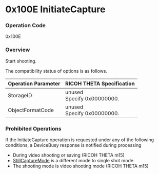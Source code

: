 # 0x100E InitiateCapture

### Operation Code

0x100E

### Overview

Start shooting.

The compatibility status of options is as follows.

| Operation Parameter | RICOH THETA Specification |
|:--|:--|
| StorageID | unused<br>Specify 0x00000000. |
| ObjectFormatCode | unused<br>Specify 0x00000000. |

### Prohibited Operations

If the InitiateCapture operation is requested under any of the following conditions, a DeviceBusy response is notified during processing

- During video shooting or saving (RICOH THETA m15)
- [StillCaptureMode](../property/still_capture_mode.md) is a different mode to single shot mode
- The shooting mode is video shooting mode (RICOH THETA m15)
